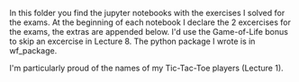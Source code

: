 In this folder you find the jupyter notebooks with the exercises I solved for
the exams.
At the beginning of each notebook I declare the 2 excercises for the exams, the extras 
are appended below.
I'd use the Game-of-Life bonus to skip an excercise in Lecture 8.
The python package I wrote is in wf_package.

I'm particularly proud of the names of my Tic-Tac-Toe players (Lecture 1).

